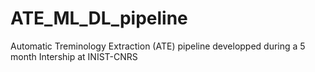 # ATE_ML_DL_pipeline
Automatic Treminology Extraction (ATE) pipeline developped during a 5 month Intership at INIST-CNRS

